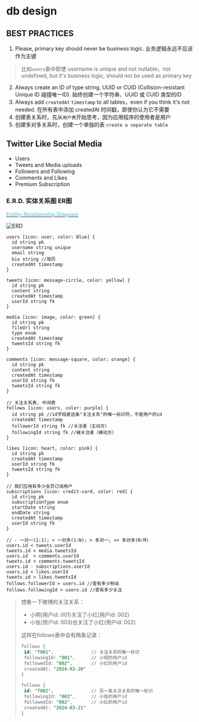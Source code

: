 # db design

## BEST PRACTICES
1. Please, primary key should never be business logic. 业务逻辑永远不应该作为主键
> 比如`users`表中即使 username is unique and not nullable，not undefined, but it's business logic, should not be used as primary key
2. Always create an ID of type string, UUID or CUID (Collision-resistant Unique ID 碰撞唯一ID). 始终创建一个字符串、UUID 或 CUID 类型的ID
3. Always add `createdAt` `timestamp` to all tables，even if you think it's not needed. 在所有表中添加 createdAt 时间戳，即使你认为它不需要
4. 创建表关系时，先从`用户表`开始思考，因为应用程序的使用者是用户
5. 创建多对多关系时，创建一个单独的表 `create a separate table`

## Twitter Like Social Media

* Users
* Tweets and Media uploads
* Followers and Following
* Comments and Likes
* Premium Subscription

### E.R.D. 实体关系图 ER图

[<strong style="color: skyblue;">Entity-Relationship Diagram</strong>](https://app.eraser.io/dashboard/all)

![ERD](https://ulooklikeamovie.oss-cn-beijing.aliyuncs.com/img/image-20250302022718932.png)

```eraser.io
users [icon: user, color: Blue] {
  id string pk
  username string unique
  email string
  bio string //简历
  createdAt timestamp
}

tweets [icon: message-circle, color: yellow] {
  id string pk
  content string
  createdAt timestamp
  userId string fk
}

media [icon: image, color: green] {
  id string pk
  fileUrl string
  type enum
  createdAt timestamp
  tweetsId string fk
}

comments [icon: message-square, color: orange] {
  id string pk
  content string
  createdAt timestamp
  userId string fk
  tweetsId string fk
}

// 关注关系表, 中间表
follows [icon: users, color: purple] {
  id string pk //id字段是这条"关注关系"的唯一标识符，不是用户的id
  createdAt timestamp
  followerId string fk //关注者（主动方）
  followingId string fk //被关注者（被动方）
}

likes [icon: heart, color: pink] {
  id string pk
  createdAt timestamp
  userId string fk
  tweetsId string fk
}

// 我们应用有多少会员订阅用户 
subscriptions [icon: credit-card, color: red] {
  id string pk
  subscriptionType enum
  startDate string
  endDate string
  createdAt timestamp
  userId string fk
}

// - 一对一(1:1); < 一对多(1:N); > 多对一; <> 多对多(N:M)
users.id < tweets.userId
tweets.id < media.tweetsId
users.id  < comments.userId
tweets.id < comments.tweetsId
users.id - subscriptions.userId
users.id < likes.userId
tweets.id < likes.tweetsId
follows.followerId > users.id //查有多少粉丝
follows.followingId > users.id //查有多少关注
```
>想象一下微博的关注关系：
>
>- 小明(用户id: 001)关注了小红(用户id: 002)
>- 小张(用户id: 003)也关注了小红(用户id: 002)
>
>这样在follows表中会有两条记录：
>
>```sql
>follows {
>  id: "f001",              // 关注关系的唯一标识
>  followingId: "001",      // 小明的用户id
>  followedId: "002",       // 小红的用户id
>  createdAt: "2024-03-20"
>}
>
>follows {
>  id: "f002",              // 另一条关注关系的唯一标识
>  followingId: "003",      // 小张的用户id
>  followedId: "002",       // 小红的用户id
>  createdAt: "2024-03-21"
>}
>```


